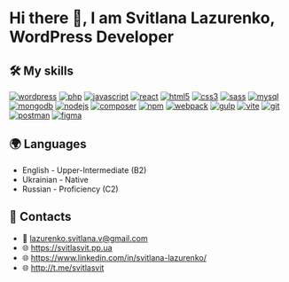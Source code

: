 # Hi there 👋, I am Svitlana Lazurenko, WordPress Developer

<!--
**Svitlana-Lazurenko/Svitlana-Lazurenko** is a ✨ _special_ ✨ repository because its `README.md` (this file) appears on your GitHub profile.

Here are some ideas to get you started:

- 🔭 I’m currently working on ...
- 🌱 I’m currently learning ...
- 👯 I’m looking to collaborate on ...
- 🤔 I’m looking for help with ...
- 💬 Ask me about ...
- 📫 How to reach me: ...
- 😄 Pronouns: ...
- ⚡ Fun fact: ...
-->

## 🛠️ My skills

<p align="left">
  <a href="https://wordpress.org/"><img src="https://img.shields.io/badge/WordPress-555?logo=wordpress&style=for-the-badge" alt="wordpress" title="WordPress" /></a>
  <a href="https://www.php.net/"><img src="https://img.shields.io/badge/PHP-555?logo=php&style=for-the-badge" alt="php" title="PHP" /></a>
  <a href="https://developer.mozilla.org/en-US/docs/Web/JavaScript"><img src="https://img.shields.io/badge/Javascript-555?logo=javascript&style=for-the-badge" alt="javascript" title="javascript" /></a>
  <a href="https://reactjs.org/"><img src="https://img.shields.io/badge/React-555?logo=react&style=for-the-badge" alt="react" title="react" /></a>
  <a href="https://developer.mozilla.org/en-US/docs/Web/HTML"><img src="https://img.shields.io/badge/HTML5-555?logo=html5&style=for-the-badge" alt="html5" title="HTML5" /></a>
  <a href="https://developer.mozilla.org/en-US/docs/Web/CSS"><img src="https://img.shields.io/badge/CSS3-555?logo=css3&logoColor=1572B6&style=for-the-badge" alt="css3" title="CSS3" /></a>
  <a href="https://sass-lang.com"><img src="https://img.shields.io/badge/SASS-555?logo=sass&style=for-the-badge" alt="sass" title="SASS" /></a>
  <a href="https://www.mysql.com/"><img src="https://img.shields.io/badge/MySQL-555?logo=mysql&style=for-the-badge" alt="mysql" title="MySQL" /></a>
  <a href=""><img src="https://img.shields.io/badge/MongoDB-555?logo=mongodb&style=for-the-badge" alt="mongodb" title="MongoDB" /></a>
  <a href="https://nodejs.org"><img src="https://img.shields.io/badge/Node.js-555?logo=node.js&style=for-the-badge" alt="nodejs" title="Node.js" /></a>
  <a href=""><img src="https://img.shields.io/badge/Composer-555?logo=composer&style=for-the-badge" alt="composer" title="Composer" /></a>
  <a href="https://www.npmjs.com/"><img src="https://img.shields.io/badge/Npm-555?logo=npm&style=for-the-badge" alt="npm" title="npm" /></a>
  <a href="https://webpack.js.org"><img src="https://img.shields.io/badge/Webpack-555?logo=webpack&style=for-the-badge" alt="webpack" title="Webpack" /></a>
  <a href=""><img src="https://img.shields.io/badge/Gulp-555?logo=gulp&style=for-the-badge" alt="gulp" title="Gulp" /></a>
  <a href=""><img src="https://img.shields.io/badge/Vite-555?logo=vite&style=for-the-badge" alt="vite" title="Vite" /></a>
  <a href="https://git-scm.com/"><img src="https://img.shields.io/badge/Git-555?logo=git&style=for-the-badge" alt="git" title="Git" /></a>
  <a href="https://postman.com"><img src="https://img.shields.io/badge/Postman-555?logo=postman&style=for-the-badge" alt="postman" title="Postman" /></a>
  <a href="https://www.figma.com/"><img src="https://img.shields.io/badge/Figma-555?logo=figma&style=for-the-badge" alt="figma" title="Figma" /></a>
</p>

## 🌍 Languages

- English - Upper-Intermediate (B2)
- Ukrainian - Native
- Russian - Proficiency (C2)

## 🤝 Contacts

- 📧 lazurenko.svitlana.v@gmail.com
- 🌐 https://svitlasvit.pp.ua
- 🌐 https://www.linkedin.com/in/svitlana-lazurenko/
- 🌐 http://t.me/svitlasvit
